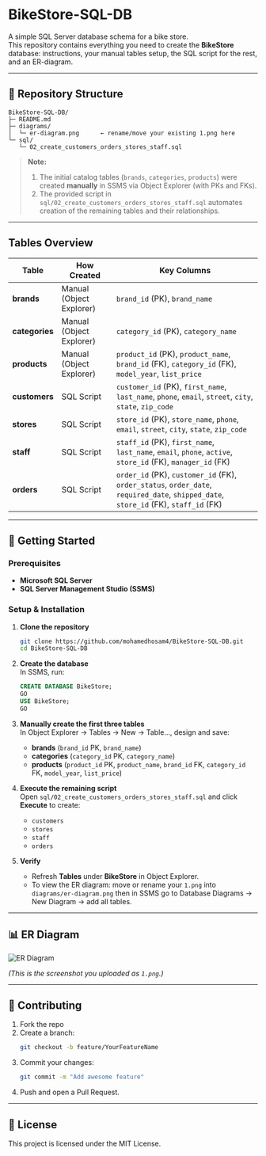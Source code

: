 # BikeStore-SQL-DB

A simple SQL Server database schema for a bike store.  
This repository contains everything you need to create the **BikeStore** database: instructions, your manual tables setup, the SQL script for the rest, and an ER-diagram.

---

## 📁 Repository Structure

```
BikeStore-SQL-DB/
├─ README.md
├─ diagrams/
│  └─ er-diagram.png      ← rename/move your existing 1.png here
└─ sql/
   └─ 02_create_customers_orders_stores_staff.sql
```

> **Note:**  
> 1. The initial catalog tables (`brands`, `categories`, `products`) were created **manually** in SSMS via Object Explorer (with PKs and FKs).  
> 2. The provided script in `sql/02_create_customers_orders_stores_staff.sql` automates creation of the remaining tables and their relationships.

---

## Tables Overview

| Table       | How Created                  | Key Columns                                                                                 |
|-------------|------------------------------|---------------------------------------------------------------------------------------------|
| **brands**     | Manual (Object Explorer)     | `brand_id` (PK), `brand_name`                                                               |
| **categories** | Manual (Object Explorer)     | `category_id` (PK), `category_name`                                                         |
| **products**   | Manual (Object Explorer)     | `product_id` (PK), `product_name`, `brand_id` (FK), `category_id` (FK), `model_year`, `list_price` |
| **customers**  | SQL Script                   | `customer_id` (PK), `first_name`, `last_name`, `phone`, `email`, `street`, `city`, `state`, `zip_code` |
| **stores**     | SQL Script                   | `store_id` (PK), `store_name`, `phone`, `email`, `street`, `city`, `state`, `zip_code`      |
| **staff**      | SQL Script                   | `staff_id` (PK), `first_name`, `last_name`, `email`, `phone`, `active`, `store_id` (FK), `manager_id` (FK) |
| **orders**     | SQL Script                   | `order_id` (PK), `customer_id` (FK), `order_status`, `order_date`, `required_date`, `shipped_date`, `store_id` (FK), `staff_id` (FK) |

---

## 🚀 Getting Started

### Prerequisites

- **Microsoft SQL Server**  
- **SQL Server Management Studio (SSMS)**

### Setup & Installation

1. **Clone the repository**  
   ```bash
   git clone https://github.com/mohamedhosam4/BikeStore-SQL-DB.git
   cd BikeStore-SQL-DB
   ```

2. **Create the database**  
   In SSMS, run:
   ```sql
   CREATE DATABASE BikeStore;
   GO
   USE BikeStore;
   GO
   ```

3. **Manually create the first three tables**  
   In Object Explorer → Tables → New → Table…, design and save:
   - **brands** (`brand_id` PK, `brand_name`)
   - **categories** (`category_id` PK, `category_name`)
   - **products** (`product_id` PK, `product_name`, `brand_id` FK, `category_id` FK, `model_year`, `list_price`)

4. **Execute the remaining script**  
   Open `sql/02_create_customers_orders_stores_staff.sql` and click **Execute** to create:
   - `customers`
   - `stores`
   - `staff`
   - `orders`

5. **Verify**  
   - Refresh **Tables** under **BikeStore** in Object Explorer.  
   - To view the ER diagram: move or rename your `1.png` into `diagrams/er-diagram.png` then in SSMS go to Database Diagrams → New Diagram → add all tables.

---

## 📊 ER Diagram

![ER Diagram](diagrams/er-diagram.png)

*(This is the screenshot you uploaded as `1.png`.)*

---

## 🤝 Contributing

1. Fork the repo  
2. Create a branch:  
   ```bash
   git checkout -b feature/YourFeatureName
   ```
3. Commit your changes:  
   ```bash
   git commit -m "Add awesome feature"
   ```
4. Push and open a Pull Request.

---

## 📜 License

This project is licensed under the MIT License.

